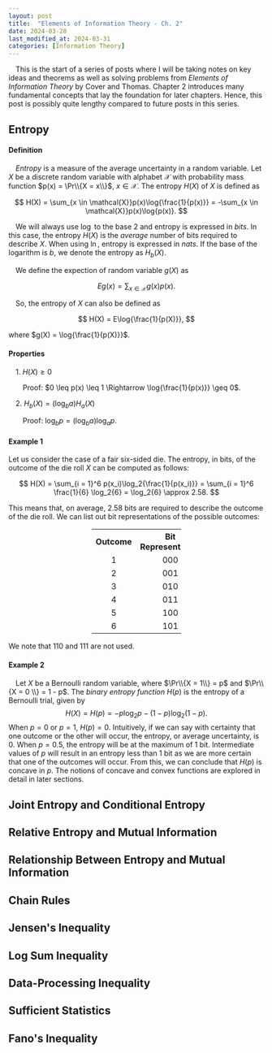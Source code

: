 ```yaml
---
layout: post
title:  "Elements of Information Theory - Ch. 2"
date: 2024-03-28
last_modified_at: 2024-03-31
categories: [Information Theory]
---
```


&emsp;This is the start of a series of posts where I will be taking notes on key ideas and theorems as well as solving problems from *Elements of Information Theory* by Cover and Thomas. Chapter 2 introduces many fundamental concepts that lay the foundation for later chapters. Hence, this post is possibly quite lengthy compared to future posts in this series.

## Entropy
#### Definition
&emsp;*Entropy* is a measure of the average uncertainty in a random variable. Let $X$ be a discrete random variable with alphabet $\mathcal{X}$ with probability mass function $p(x) = \Pr\\{X = x\\}$, $x \in \mathcal{X}$. The entropy $H(X)$ of $X$ is defined as

$$ H(X) = \sum_{x \in \mathcal{X}}p(x)\log{\frac{1}{p(x)}} = -\sum_{x \in \mathcal{X}}p(x)\log{p(x)}. $$

&emsp;We will always use $\log$ to the base 2 and entropy is expressed in *bits*. In this case, the entropy $H(X)$ is the *average* number of bits required to describe $X$. When using $\ln$, entropy is expressed in *nats*. If the base of the logarithm is $b$, we denote the entropy as $H_b(X)$.

&emsp;We define the expection of random variable $g(X)$ as 

$$ Eg(x) = \sum_{x \in \mathcal{X}} g(x)p(x). $$

&emsp;So, the entropy of $X$ can also be defined as 

$$ H(X) = E\log{\frac{1}{p(X)}}, $$ 

where $g(X) = \log{\frac{1}{p(X)}}$.

#### Properties

&emsp;1. $H(X) \geq 0$

&emsp;&emsp;Proof: $0 \leq p(x) \leq 1 \Rightarrow \log{\frac{1}{p(x)}} \geq 0$.

&emsp;2. $H_b(X) = (\log_b{a})H_a(X)$

&emsp;&emsp;Proof: $\log_b{p} = (\log_b{a}) \log_a{p}$.

#### Example 1

Let us consider the case of a fair six-sided die. The entropy, in bits, of the outcome of the die roll $X$ can be computed as follows:

$$ H(X) = \sum_{i = 1}^6 p(x_i)\log_2{\frac{1}{p(x_i)}} = \sum_{i = 1}^6 \frac{1}{6} \log_2{6} = \log_2{6} \approx 2.58. $$

This means that, on average, $2.58$ bits are required to describe the outcome of the die roll. We can list out bit representations of the possible outcomes:

<table style="width: 35%; text-align: center; margin-right: auto; margin-left: auto;">
  <tr>
    <th>Outcome</th>
    <th>Bit Representation</th>
  </tr>
  <tr>
    <td>1</td>
    <td>000</td>
  </tr>
  <tr>
    <td>2</td>
    <td>001</td>
  </tr>
  <tr>
    <td>3</td>
    <td>010</td>
  </tr>
  <tr>
    <td>4</td>
    <td>011</td>
  </tr>
  <tr>
    <td>5</td>
    <td>100</td>
  </tr>
  <tr>
    <td>6</td>
    <td>101</td>
  </tr>
</table>

We note that $110$ and $111$ are not used.

#### Example 2
&emsp;Let $X$ be a Bernoulli random variable, where $\Pr\\{X = 1\\} = p$ and $\Pr\\{X = 0 \\} = 1 - p$. The *binary entropy function* $H(p)$ is the entropy of a Bernoulli trial, given by
$$ H(X) = H(p) = -p\log_2{p} - (1 - p)\log_2{(1-p)}. $$
When $p = 0$ or $p = 1$, $H(p) = 0$. Intuitively, if we can say with certainty that one outcome or the other will occur, the entropy, or average uncertainty, is $0$. When $p = 0.5$, the entropy will be at the maximum of $1$ bit. Intermediate values of $p$ will result in an entropy less than $1$ bit as we are more certain that one of the outcomes will occur. From this, we can conclude that $H(p)$ is concave in $p$. The notions of concave and convex functions are explored in detail in later sections.

## Joint Entropy and Conditional Entropy

## Relative Entropy and Mutual Information

## Relationship Between Entropy and Mutual Information

## Chain Rules

## Jensen's Inequality

## Log Sum Inequality

## Data-Processing Inequality

## Sufficient Statistics

## Fano's Inequality